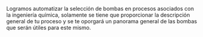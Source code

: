 Logramos automatizar la selección de bombas en procesos asociados con la ingeniería química, solamente se tiene que proporcionar la descripción general de tu proceso y se te oporgará un panorama general de las bombas que serán útiles para este mismo. 

